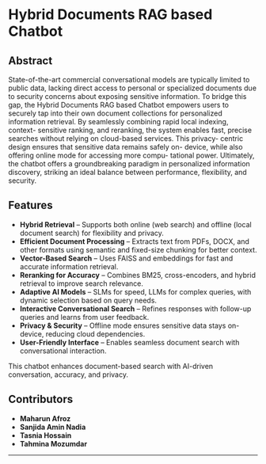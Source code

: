 # Hybrid Documents RAG based Chatbot

## Abstract

State-of-the-art commercial conversational models
are typically limited to public data, lacking direct access to
personal or specialized documents due to security concerns about
exposing sensitive information. To bridge this gap, the Hybrid
Documents RAG based Chatbot empowers users to securely tap
into their own document collections for personalized information
retrieval. By seamlessly combining rapid local indexing, context-
sensitive ranking, and reranking, the system enables fast, precise
searches without relying on cloud-based services. This privacy-
centric design ensures that sensitive data remains safely on-
device, while also offering online mode for accessing more compu-
tational power. Ultimately, the chatbot offers a groundbreaking
paradigm in personalized information discovery, striking an ideal
balance between performance, flexibility, and security.

## Features

- **Hybrid Retrieval** – Supports both online (web search) and offline (local document search) for flexibility and privacy.  
- **Efficient Document Processing** – Extracts text from PDFs, DOCX, and other formats using semantic and fixed-size chunking for better context.  
- **Vector-Based Search** – Uses FAISS and embeddings for fast and accurate information retrieval.  
- **Reranking for Accuracy** – Combines BM25, cross-encoders, and hybrid retrieval to improve search relevance.  
- **Adaptive AI Models** – SLMs for speed, LLMs for complex queries, with dynamic selection based on query needs.  
- **Interactive Conversational Search** – Refines responses with follow-up queries and learns from user feedback.  
- **Privacy & Security** – Offline mode ensures sensitive data stays on-device, reducing cloud dependencies.  
- **User-Friendly Interface** – Enables seamless document search with conversational interaction.  

This chatbot enhances document-based search with AI-driven conversation, accuracy, and privacy.  

## Contributors

- **Maharun Afroz** 
- **Sanjida Amin Nadia**
- **Tasnia Hossain**
- **Tahmina Mozumdar**
---

